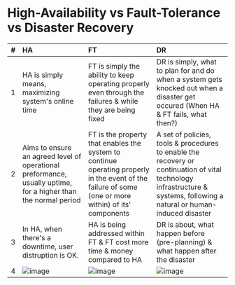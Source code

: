 # High-Availability vs Fault-Tolerance vs Disaster Recovery

|#|HA|FT|DR|
|:-|:-|:-|:-|
|1|HA is simply means, maximizing system's online time|FT is simply the ability to keep operating properly even through the failures & while they are being fixed|DR is simply, what to plan for and do when a system gets knocked out when a disaster get occured (When HA & FT fails, what then?)|
|2|Aims to ensure an agreed level of operational preformance, usually uptime, for a higher than the normal period |FT is the property that enables the system to continue operating properly in the event of the failure of some (one or more within) of its' components|A set of policies, tools & procedures to enable the recovery or continuation of vital technology infrastructure & systems, following a natural or human-induced disaster|
|3|In HA, when there's a downtime, user distruption is OK.|HA is being addressed within FT & FT cost more time & money compared to HA|DR is about, what happen before (pre-planning) & what happen after the disaster|
|4|![image](https://user-images.githubusercontent.com/56229135/209504569-6be826c1-a536-4f47-a40d-1ef11118abd5.png)|![image](https://user-images.githubusercontent.com/56229135/209504605-037ee95c-7568-4caf-9568-c6eed7961a1a.png)|![image](https://user-images.githubusercontent.com/56229135/209504912-e47e3b00-5f46-457c-8c88-fe822e48f450.png)|
